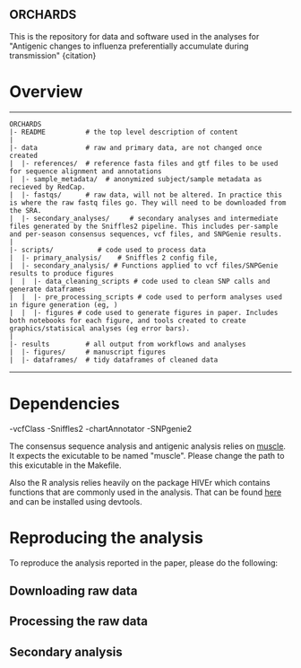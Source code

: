 ## ORCHARDS

This is the repository for data and software used in the analyses for "Antigenic changes to influenza preferentially accumulate during transmission" {citation}

# Overview
--------

    ORCHARDS
    |- README          # the top level description of content
    |
    |- data            # raw and primary data, are not changed once created
    |  |- references/  # reference fasta files and gtf files to be used for sequence alignment and annotations
    |  |- sample_metadata/  # anonymized subject/sample metadata as recieved by RedCap.
    |  |- fastqs/      # raw data, will not be altered. In practice this is where the raw fastq files go. They will need to be downloaded from the SRA. 
    |  |- secondary_analyses/     # secondary analyses and intermediate files generated by the Sniffles2 pipeline. This includes per-sample and per-season consensus sequences, vcf files, and SNPGenie results.
    |
    |- scripts/           # code used to process data
    |  |- primary_analysis/    # Sniffles 2 config file, 
    |  |- secondary_analysis/ # Functions applied to vcf files/SNPGenie results to produce figures
    |  |  |- data_cleaning_scripts # code used to clean SNP calls and generate dataframes
    |  |  |- pre_processing_scripts # code used to perform analyses used in figure generation (eg, )
    |  |  |- figures # code used to generate figures in paper. Includes both notebooks for each figure, and tools created to create graphics/statisical analyses (eg error bars).
    |
    |- results         # all output from workflows and analyses
    |  |- figures/     # manuscript figures
    |  |- dataframes/  # tidy dataframes of cleaned data

    
  --------
# Dependencies

-vcfClass
-Sniffles2
-chartAnnotator
-SNPgenie2

The consensus sequence analysis and antigenic analysis relies on [muscle](http://www.drive5.com/muscle/downloads.htm). It expects the exicutable to be named "muscle". Please change the path to this exicutable in the Makefile.

Also the R analysis relies heavily on the package HIVEr which contains functions that are commonly used in the analysis. That can be found [here](https://github.com/jtmccr1/HIVEr) and can be installed using devtools. 

# Reproducing the analysis

To reproduce the analysis reported in the paper, please do the following:

## Downloading raw data


## Processing the raw data


## Secondary analysis
